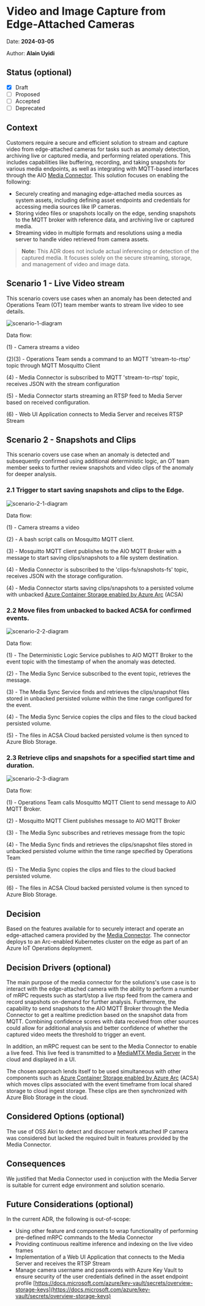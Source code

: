 # Video and Image Capture from Edge-Attached Cameras

Date: **2024-03-05**

Author: **Alain Uyidi**

## Status (optional)

- [X] Draft
- [ ] Proposed
- [ ] Accepted
- [ ] Deprecated

## Context

Customers require a secure and efficient solution to stream and capture video from edge-attached cameras for tasks such as anomaly detection, archiving live or captured media, and performing related operations. This includes capabilities like buffering, recording, and taking snapshots for various media endpoints, as well as integrating with MQTT-based interfaces through the AIO [Media Connector](https://learn.microsoft.com/azure/iot-operations/discover-manage-assets/overview-media-connector).
This solution focuses on enabling the following:

- Securely creating and managing edge-attached media sources as system assets, including defining asset endpoints and credentials for accessing media sources like IP cameras.
- Storing video files or snapshots locally on the edge, sending snapshots to the MQTT broker with reference data, and archiving live or captured media.
- Streaming video in multiple formats and resolutions using a media server to handle video retrieved from camera assets.

> **Note:** This ADR does not include actual inferencing or detection of the captured media. It focuses solely on the secure streaming, storage, and management of video and image data.

## Scenario 1 - Live Video stream

This scenario covers use cases when an anomaly has been detected and Operations Team (OT) team member wants to stream live video to see details.

![scenario-1-diagram](./media/media-scenario1.drawio.png)

Data flow:

(1) - Camera streams a video

(2)(3) - Operations Team sends a command to an MQTT 'stream-to-rtsp' topic through MQTT Mosquitto Client

(4) - Media Connector is subscribed to MQTT 'stream-to-rtsp' topic, receives JSON with the stream configuration

(5) - Media Connector starts streaming an RTSP feed to Media Server based on received configuration.

(6) - Web UI Application connects to Media Server and receives RTSP Stream

## Scenario 2 - Snapshots and Clips

This scenario covers use case when an anomaly is detected and subsequently confirmed using additional deterministic logic, an OT team member seeks to further review snapshots and video clips of the anomaly for deeper analysis.

### 2.1 Trigger to start saving snapshots and clips to the Edge.

![scenario-2-1-diagram](./media/media-scenario-2-1.drawio.png)

Data flow:

(1) - Camera streams a video

(2) - A bash script calls on Mosquitto MQTT client.

(3) - Mosquitto MQTT client publishes to the AIO MQTT Broker with a message to start saving clips/snapshots to a file system destination.

(4) - Media Connector is subscribed to the 'clips-fs/snapshots-fs' topic, receives JSON with the storage configuration.

(4) - Media Connector starts saving clips/snapshots to a persisted volume with unbacked [Azure Container Storage enabled by Azure Arc](https://learn.microsoft.com/azure/azure-arc/container-storage/overview) (ACSA)

### 2.2 Move files from unbacked to backed ACSA for confirmed events.

![scenario-2-2-diagram](./media//media-scenario-2-2.drawio.png)

Data flow:

(1) - The Deterministic Logic Service publishes to AIO MQTT Broker to the event topic with the timestamp of when the anomaly was detected.

(2) - The Media Sync Service subscribed to the event topic, retrieves the message.

(3) - The Media Sync Service finds and retrieves the clips/snapshot files stored in unbacked persisted volume within the time range configured for the event.

(4) - The Media Sync Service copies the clips and files to the cloud backed persisted volume.

(5) - The files in ACSA Cloud backed persisted volume is then synced to Azure Blob Storage.

### 2.3 Retrieve clips and snapshots for a specified start time and duration.

![scenario-2-3-diagram](./media/media-scenario-2-3.drawio.png)

Data flow:

(1) - Operations Team calls Mosquitto MQTT Client to send message to AIO MQTT Broker.

(2) - Mosquitto MQTT Client publishes message to AIO MQTT Broker

(3) - The Media Sync subscribes and retrieves message from the topic

(4) - The Media Sync finds and retrieves the clips/snapshot files stored in unbacked persisted volume within the time range specified by Operations Team

(5) - The Media Sync copies the clips and files to the cloud backed persisted volume.

(6) - The files in ACSA Cloud backed persisted volume is then synced to Azure Blob Storage.

## Decision

Based on the features available for to securely interact and operate an edge-attached camera provided by the [Media Connector](https://learn.microsoft.com/azure/iot-operations/discover-manage-assets/overview-media-connector). The connector deploys to an Arc-enabled Kubernetes cluster on the edge as part of an Azure IoT Operations deployment.

## Decision Drivers (optional)

The main purpose of the media connector for the solutions's use case is to interact with the edge-attached camera with the ability to perform a number of mRPC requests such as start/stop a live rtsp feed from the camera and record snapshots on-demand for further analysis. Furthermore, the capability to send snapshots to the AIO MQTT Broker through the Media Connector to get a realtime prediction based on the snapshot data from MQTT. Combining confidence scores with data received from other sources
could allow for additional analysis and better confidence of whether the captured video meets the threshold to trigger an event.

In addition, an mRPC request can be sent to the Media Connector to enable a live feed. This live feed is transmitted to a [MediaMTX Media Server](https://github.com/bluenviron/mediamtx) in the cloud and displayed in a UI.

The chosen approach lends itself to be used simultaneous with other components such as [Azure Container Storage enabled by Azure Arc](https://learn.microsoft.com/azure/azure-arc/container-storage/overview) (ACSA) which moves clips associated with the event timeframe from local shared storage to cloud ingest storage. These clips are then synchronized with Azure Blob Storage in the cloud.

## Considered Options (optional)

The use of OSS Akri to detect and discover network attached IP camera was considered but lacked the required built in features provided by the Media Connector.

## Consequences

We justified that Media Connector used in conjuction with the Media Server is suitable for current edge environment and solution scenario.

## Future Considerations (optional)

In the current ADR, the following is out-of-scope:

- Using other feature and components to wrap functionality of performing pre-defined mRPC commands to the Media Connector
- Providing continuous realtime inference and indexing on the live video frames
- Implementation of a Web UI Application that connects to the Media Server and receives the RTSP Stream
- Manage camera username and passwords with Azure Key Vault to ensure security of the user credentials defined in the asset endpoint profile [https://docs.microsoft.com/azure/key-vault/secrets/overview-storage-keys](https://docs.microsoft.com/azure/key-vault/secrets/overview-storage-keys)
